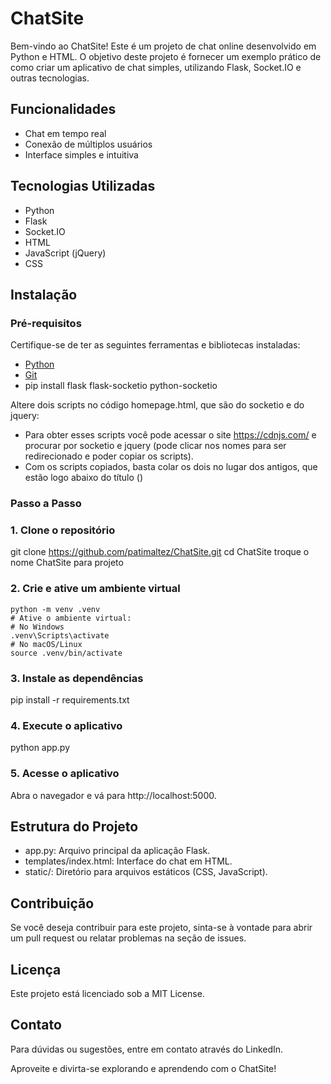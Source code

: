 # ChatSite

Bem-vindo ao ChatSite! Este é um projeto de chat online desenvolvido em Python e HTML. O objetivo deste projeto é fornecer um exemplo prático de como criar um aplicativo de chat simples, utilizando Flask, Socket.IO e outras tecnologias.

## Funcionalidades

- Chat em tempo real
- Conexão de múltiplos usuários
- Interface simples e intuitiva

## Tecnologias Utilizadas

- Python
- Flask
- Socket.IO
- HTML
- JavaScript (jQuery)
- CSS

## Instalação

### Pré-requisitos

Certifique-se de ter as seguintes ferramentas e bibliotecas instaladas:

- [Python](https://www.python.org/downloads/)
- [Git](https://git-scm.com/downloads)
- pip install flask flask-socketio python-socketio

Altere dois scripts no código homepage.html, que são do socketio e do jquery:

- Para obter esses scripts você pode acessar o site https://cdnjs.com/ e 
procurar por socketio e jquery (pode clicar nos nomes para ser
redirecionado e poder copiar os scripts).
- Com os scripts copiados, basta colar os dois no lugar dos antigos, que 
estão logo abaixo do título (<title>Document</title>)

### Passo a Passo

### 1. **Clone o repositório**

   git clone https://github.com/patimaltez/ChatSite.git
   cd ChatSite
   troque o nome ChatSite para projeto

### 2. **Crie e ative um ambiente virtual**

    python -m venv .venv
    # Ative o ambiente virtual:
    # No Windows
    .venv\Scripts\activate
    # No macOS/Linux
    source .venv/bin/activate


### 3. **Instale as dependências**

pip install -r requirements.txt

### 4. **Execute o aplicativo**

python app.py

### 5. **Acesse o aplicativo**

Abra o navegador e vá para http://localhost:5000.

## Estrutura do Projeto

- app.py: Arquivo principal da aplicação Flask.
- templates/index.html: Interface do chat em HTML.
- static/: Diretório para arquivos estáticos (CSS, JavaScript).

## Contribuição

Se você deseja contribuir para este projeto, sinta-se à vontade para abrir um pull request ou relatar problemas na seção de issues.

## Licença

Este projeto está licenciado sob a MIT License.

## Contato
Para dúvidas ou sugestões, entre em contato através do LinkedIn.

Aproveite e divirta-se explorando e aprendendo com o ChatSite!